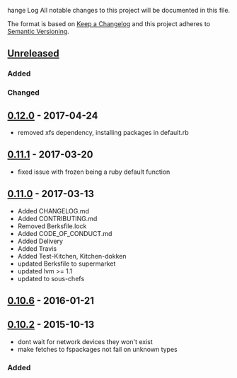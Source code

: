 hange Log
All notable changes to this project will be documented in this file.

The format is based on [Keep a Changelog](http://keepachangelog.com/)
and this project adheres to [Semantic Versioning](http://semver.org/).

## [Unreleased]
### Added
### Changed

## [0.12.0] - 2017-04-24
- removed xfs dependency, installing packages in default.rb

## [0.11.1] - 2017-03-20
- fixed issue with frozen being a ruby default function

## [0.11.0] - 2017-03-13
- Added CHANGELOG.md
- Added CONTRIBUTING.md
- Removed Berksfile.lock
- Added CODE_OF_CONDUCT.md
- Added Delivery
- Added Travis
- Added Test-Kitchen, Kitchen-dokken
- updated Berksfile to supermarket
- updated lvm >= 1.1
- updated to sous-chefs

## [0.10.6] - 2016-01-21

## [0.10.2] - 2015-10-13
- dont wait for network devices they won't exist
- make fetches to fspackages not fail on unknown types

### Added

[Unreleased]: https://github.com/sous-chefs/filesystem/compare/v0.12.0...HEAD
[0.12.0]: https://github.com/sous-chefs/filesystem/compare/v0.11.1...v0.12.0
[0.11.1]: https://github.com/sous-chefs/filesystem/compare/v0.11.0...v0.11.1
[0.11.0]: https://github.com/sous-chefs/filesystem/compare/v0.10.6...v0.11.0
[0.10.6]: https://github.com/sous-chefs/filesystem/compare/v0.10.2...v0.10.6
[0.10.2]: https://github.com/sous-chefs/filesystem/compare/v0.8.2...v0.10.2
